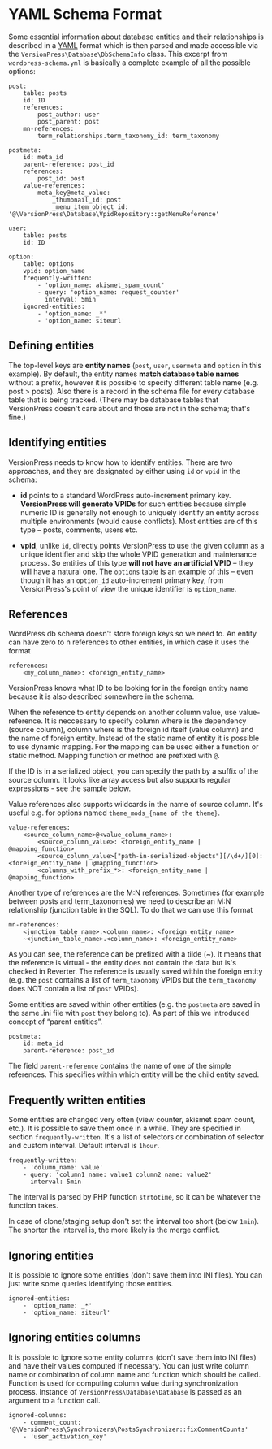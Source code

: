 # YAML Schema Format #

Some essential information about database entities and their relationships is described in a [YAML](http://yaml.org/) format which is then parsed and made accessible via the `VersionPress\Database\DbSchemaInfo` class. This excerpt from `wordpress-schema.yml` is basically a complete example of all the possible options:

    post:
        table: posts
        id: ID
        references:
            post_author: user
            post_parent: post
        mn-references:
            term_relationships.term_taxonomy_id: term_taxonomy

    postmeta:
        id: meta_id
        parent-reference: post_id
        references:
            post_id: post
        value-references:
            meta_key@meta_value:
                _thumbnail_id: post
                _menu_item_object_id: '@\VersionPress\Database\VpidRepository::getMenuReference'

    user:
        table: posts
        id: ID

    option:
        table: options
        vpid: option_name
        frequently-written:
            - 'option_name: akismet_spam_count'
            - query: 'option_name: request_counter'
              interval: 5min
        ignored-entities:
            - 'option_name: _*'
            - 'option_name: siteurl'

## Defining entities

The top-level keys are **entity names** (`post`, `user`, `usermeta` and `option` in this example). By default, the entity names **match database table names** without a prefix, however it is possible to specify different table name (e.g. post > posts). Also there is a record in the schema file for every database table that is being tracked. (There may be database tables that VersionPress doesn't care about and those are not in the schema; that's fine.)


## Identifying entities

VersionPress needs to know how to identify entities. There are two approaches, and they are designated by either using `id` or `vpid` in the schema:

 * **id** points to a standard WordPress auto-increment primary key. **VersionPress will generate VPIDs** for such entities because simple numeric ID is generally not enough to uniquely identify an entity across multiple environments (would cause conflicts). Most entities are of this type – posts, comments, users etc.

 * **vpid**, unlike `id`, directly points VersionPress to use the given column as a unique identifier and skip the whole VPID generation and maintenance process. So entities of this type **will not have an artificial VPID** – they will have a natural one. The `options` table is an example of this – even though it has an `option_id` auto-increment primary key, from VersionPress's point of view the unique identifier is `option_name`.


## References

WordPress db schema doesn't store foreign keys so we need to. An entity can have zero to n references to other entities, in which case it uses the format

    references:
        <my_column_name>: <foreign_entity_name>

VersionPress knows what ID to be looking for in the foreign entity name because it is also described somewhere in the schema.

When the reference to entity depends on another column value, use value-reference. It is neccessary to specify column where is the dependency (source column), 
column where is the foreign id itself (value column) and the name of foreign entity. Instead of the static name of entity it is possible to use dynamic mapping.
For the mapping can be used either a function or static method. Mapping function or method are prefixed with `@`.
 
If the ID is in a serialized object, you can specify the path by a suffix of the source column. It looks like array access but also supports regular expressions - see the sample below.

Value references also supports wildcards in the name of source column. It's useful e.g. for options named `theme_mods_{name of the theme}`.

    value-references:
        <source_column_name>@<value_column_name>:
            <source_column_value>: <foreign_entity_name | @mapping_function>
            <source_column_value>["path-in-serialized-objects"][/\d+/][0]: <foreign_entity_name | @mapping_function>
            <columns_with_prefix_*>: <foreign_entity_name | @mapping_function>

Another type of references are the M:N references. Sometimes (for example between posts and term_taxonomies) we need to describe
an M:N relationship (junction table in the SQL). To do that we can use this format

    mn-references:
        <junction_table_name>.<column_name>: <foreign_entity_name>
        ~<junction_table_name>.<column_name>: <foreign_entity_name>

As you can see, the reference can be prefixed with a tilde (~). It means that the reference is virtual - the entity does not contain
the data but is's checked in Reverter. The reference is usually saved within the foreign entity (e.g. the `post` contains a list of `term_taxonomy` VPIDs
but the `term_taxonomy` does NOT contain a list of `post` VPIDs).

Some entities are saved within other entities (e.g. the `postmeta` are saved in the same .ini file with `post` they belong to). As part of this we introduced
concept of “parent entities”.

    postmeta:
        id: meta_id
        parent-reference: post_id
 
 The field `parent-reference` contains the name of one of the simple references. This specifies within which entity will be the child entity saved.

## Frequently written entities

Some entities are changed very often (view counter, akismet spam count, etc.). It is possible to save them once in a while.
They are specified in section `frequently-written`. It's a list of selectors or combination of selector and custom interval. Default interval is `1hour`.

    frequently-written:
        - 'column_name: value'
        - query: 'column1_name: value1 column2_name: value2'
          interval: 5min

The interval is parsed by PHP function `strtotime`, so it can be whatever the function takes.

In case of clone/staging setup don't set the interval too short (below `1min`). The shorter the interval is, the more likely is the merge conflict.

## Ignoring entities

It is possible to ignore some entities (don't save them into INI files). You can just write some queries identifying those entities.

    ignored-entities:
        - 'option_name: _*'
        - 'option_name: siteurl'

## Ignoring entities columns

It is possible to ignore some entity columns (don't save them into INI files) and have their values computed if necessary. You can just write column name or combination of column name and function which should be called. Function is used for computing column value during synchronization process. Instance of `VersionPress\Database\Database` is passed as an argument to a function call.

    ignored-columns:
        - comment_count: '@\VersionPress\Synchronizers\PostsSynchronizer::fixCommentCounts'
        - 'user_activation_key'
